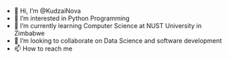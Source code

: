 - 👋 Hi, I’m @KudzaiNova
- 👀 I’m interested in Python Programming
- 🌱 I’m currently learning Computer Science at NUST University in Zimbabwe
- 💞️ I’m looking to collaborate on Data Science and software development
- 📫 How to reach me 

<!---
KudzaiNova/KudzaiNova is a ✨ special ✨ repository because its `README.md` (this file) appears on your GitHub profile.
You can click the Preview link to take a look at your changes.
--->
